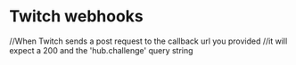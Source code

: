 # Twitch webhooks

//When Twitch sends a post request to the callback url you provided
//it will expect a 200 and the 'hub.challenge' query string
